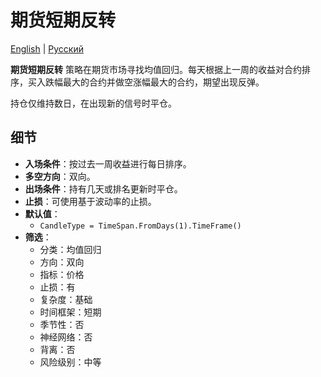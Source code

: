 # 期货短期反转
[English](README.md) | [Русский](README_ru.md)

**期货短期反转** 策略在期货市场寻找均值回归。每天根据上一周的收益对合约排序，买入跌幅最大的合约并做空涨幅最大的合约，期望出现反弹。

持仓仅维持数日，在出现新的信号时平仓。

## 细节
- **入场条件**：按过去一周收益进行每日排序。
- **多空方向**：双向。
- **出场条件**：持有几天或排名更新时平仓。
- **止损**：可使用基于波动率的止损。
- **默认值**：
  - `CandleType = TimeSpan.FromDays(1).TimeFrame()`
- **筛选**：
  - 分类：均值回归
  - 方向：双向
  - 指标：价格
  - 止损：有
  - 复杂度：基础
  - 时间框架：短期
  - 季节性：否
  - 神经网络：否
  - 背离：否
  - 风险级别：中等
